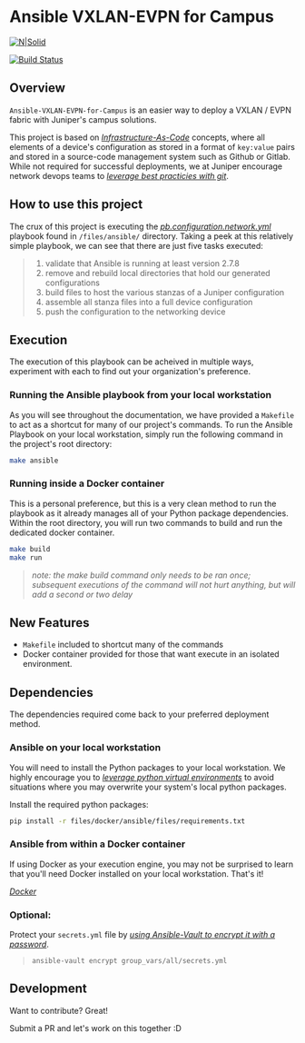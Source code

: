 # Ansible VXLAN-EVPN for Campus

[![N|Solid](https://upload.wikimedia.org/wikipedia/commons/3/31/Juniper_Networks_logo.svg)](https://www.juniper.net/documentation/solutions/en_US/campus)

[![Build Status](https://travis-ci.org/joemccann/dillinger.svg?branch=master)](https://travis-ci.org/joemccann/dillinger)

## Overview

`Ansible-VXLAN-EVPN-for-Campus` is an easier way to deploy a VXLAN / EVPN fabric with Juniper's campus solutions. 

This project is based on *[Infrastructure-As-Code](https://dev.to/fedekau/infrastructure-as-code-a-beginners-perspective-2l8k)* concepts, where all elements of a device's configuration as stored in a format of `key:value` pairs and stored in a source-code management system such as Github or Gitlab. While not required for successful deployments, we at Juniper encourage network devops teams to *[leverage best practicies with git](https://dev.to/bholmesdev/git-github-best-practices-for-teams-opinionated-28h7)*.

## How to use this project

The crux of this project is executing the *[pb.configuration.network.yml](https://github.com/packetferret/Ansible-VXLAN-EVPN-for-Campus/blob/campus_v1/pb.configuration.network.yml)* playbook found in `/files/ansible/` directory. Taking a peek at this relatively simple playbook, we can see that there are just five tasks executed:

>1. validate that Ansible is running at least version 2.7.8
>2. remove and rebuild local directories that hold our generated configurations
>3. build files to host the various stanzas of a Juniper configuration 
>4. assemble all stanza files into a full device configuration
>5. push the configuration to the networking device

## Execution

The execution of this playbook can be acheived in multiple ways, experiment with each to find out your organization's preference.

### Running the Ansible playbook from your local workstation

As you will see throughout the documentation, we have provided a `Makefile` to act as a shortcut for many of our project's commands. To run the Ansible Playbook on your local workstation, simply run the following command in the project's root directory:

```sh
make ansible
```

### Running inside a Docker container

This is a personal preference, but this is a very clean method to run the playbook as it already manages all of your Python package dependencies. Within the root directory, you will run two commands to build and run the dedicated docker container.

```sh
make build
make run
```

> *note: the make build command only needs to be ran once; subsequent executions of the command will not hurt anything, but will add a second or two delay*

## New Features

- `Makefile` included to shortcut many of the commands
- Docker container provided for those that want execute in an isolated environment.

## Dependencies

The dependencies required come back to your preferred deployment method.

### Ansible on your local workstation

You will need to install the Python packages to your local workstation. We highly encourage you to *[leverage python virtual environments](https://realpython.com/python-virtual-environments-a-primer/)* to avoid situations where you may overwrite your system's local python packages.

Install the required python packages:

```sh
pip install -r files/docker/ansible/files/requirements.txt
```

### Ansible from within a Docker container

If using Docker as your execution engine, you may not be surprised to learn that you'll need Docker installed on your local workstation. That's it!

*[Docker](https://docs.docker.com/get-docker/)*


### Optional:

Protect your `secrets.yml` file by *[using Ansible-Vault to encrypt it with a password](https://docs.ansible.com/ansible/latest/user_guide/vault.html)*.

> `ansible-vault encrypt group_vars/all/secrets.yml`

## Development

Want to contribute? Great!

Submit a PR and let's work on this together :D
